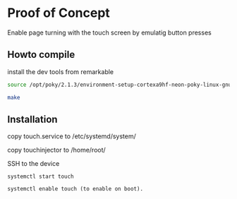 # Proof of Concept

Enable page turning with the touch screen by emulatig button presses


## Howto compile

install the dev tools from remarkable

```bash
source /opt/poky/2.1.3/environment-setup-cortexa9hf-neon-poky-linux-gnueabi

make
```


## Installation

copy touch.service to /etc/systemd/system/

copy touchinjector to /home/root/

SSH to the device

```
systemctl start touch

systemctl enable touch (to enable on boot).
```
